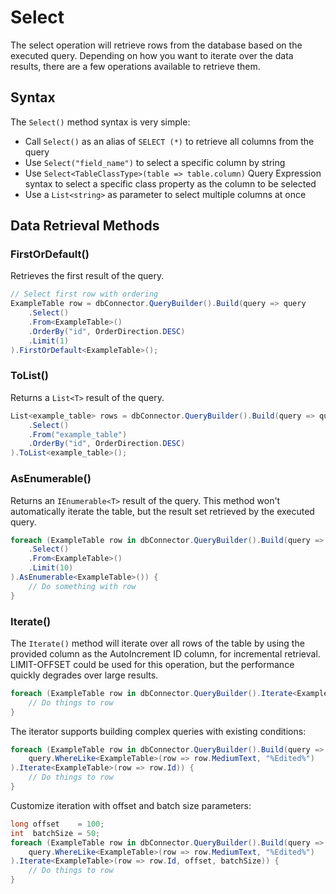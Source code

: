 ﻿---
outline: deep
---

# Select

The select operation will retrieve rows from the database based on the executed query. Depending on how you want to iterate over the data results, there are a few operations available to retrieve them.

## Syntax
The `Select()` method syntax is very simple:
 * Call `Select()` as an alias of `SELECT (*)` to retrieve all columns from the query
 * Use `Select("field_name")` to select a specific column by string
 * Use `Select<TableClassType>(table => table.column)` Query Expression syntax to select a specific class property as the column to be selected
 * Use a `List<string>` as parameter to select multiple columns at once

## Data Retrieval Methods

### FirstOrDefault()
Retrieves the first result of the query.

```csharp
// Select first row with ordering
ExampleTable row = dbConnector.QueryBuilder().Build(query => query 
    .Select()
    .From<ExampleTable>()
    .OrderBy("id", OrderDirection.DESC)
    .Limit(1)
).FirstOrDefault<ExampleTable>();
```

### ToList()
Returns a `List<T>` result of the query.
```csharp
List<example_table> rows = dbConnector.QueryBuilder().Build(query => query
    .Select()
    .From("example_table")
    .OrderBy("id", OrderDirection.DESC)
).ToList<example_table>();
```

### AsEnumerable()
Returns an `IEnumerable<T>` result of the query. This method won't automatically iterate the table, but the result set retrieved by the executed query.

```csharp
foreach (ExampleTable row in dbConnector.QueryBuilder().Build(query => query
    .Select()
    .From<ExampleTable>()
    .Limit(10)
).AsEnumerable<ExampleTable>()) {
    // Do something with row
}
```

### Iterate()
The `Iterate()` method will iterate over all rows of the table by using the provided column as the AutoIncrement ID column, for incremental retrieval. LIMIT-OFFSET could be used for this operation, but the performance quickly degrades over large results.

```csharp
foreach (ExampleTable row in dbConnector.QueryBuilder().Iterate<ExampleTable>(row => row.Id)) {
    // Do things to row
}
```

The iterator supports building complex queries with existing conditions:
```csharp
foreach (ExampleTable row in dbConnector.QueryBuilder().Build(query => 
    query.WhereLike<ExampleTable>(row => row.MediumText, "%Edited%")
).Iterate<ExampleTable>(row => row.Id)) {
    // Do things to row
}
```

Customize iteration with offset and batch size parameters:
```csharp
long offset    = 100;
int  batchSize = 50;
foreach (ExampleTable row in dbConnector.QueryBuilder().Build(query => 
    query.WhereLike<ExampleTable>(row => row.MediumText, "%Edited%")
).Iterate<ExampleTable>(row => row.Id, offset, batchSize)) {
    // Do things to row
}
```
